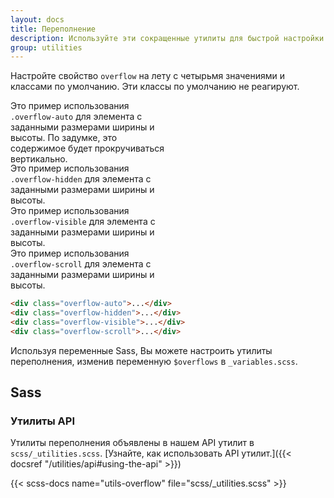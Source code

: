 ```yaml
---
layout: docs
title: Переполнение
description: Используйте эти сокращенные утилиты для быстрой настройки того, как контент выходит за пределы элемента.
group: utilities
---
```


Настройте свойство `overflow` на лету с четырьмя значениями и классами по умолчанию. Эти классы по умолчанию не реагируют.

<div class="bd-example d-md-flex">
  <div class="overflow-auto p-3 mb-3 mb-md-0 me-md-3 bg-light" style="max-width: 260px; max-height: 100px;">
    Это пример использования <code>.overflow-auto</code> для элемента с заданными размерами ширины и высоты. По задумке, это содержимое будет прокручиваться вертикально.
  </div>
  <div class="overflow-hidden p-3 mb-3 mb-md-0 me-md-3 bg-light" style="max-width: 260px; max-height: 100px;">
    Это пример использования <code>.overflow-hidden</code> для элемента с заданными размерами ширины и высоты.
  </div>
  <div class="overflow-visible p-3 mb-3 mb-md-0 me-md-3 bg-light" style="max-width: 260px; max-height: 100px;">
    Это пример использования <code>.overflow-visible</code> для элемента с заданными размерами ширины и высоты.
  </div>
  <div class="overflow-scroll p-3 bg-light" style="max-width: 260px; max-height: 100px;">
    Это пример использования <code>.overflow-scroll</code> для элемента с заданными размерами ширины и высоты.
  </div>
</div>

```html
<div class="overflow-auto">...</div>
<div class="overflow-hidden">...</div>
<div class="overflow-visible">...</div>
<div class="overflow-scroll">...</div>
```

Используя переменные Sass, Вы можете настроить утилиты переполнения, изменив переменную `$overflows` в `_variables.scss`.

## Sass

### Утилиты API

Утилиты переполнения объявлены в нашем API утилит в `scss/_utilities.scss`. [Узнайте, как использовать API утилит.]({{< docsref "/utilities/api#using-the-api" >}})

{{< scss-docs name="utils-overflow" file="scss/_utilities.scss" >}}
